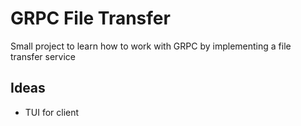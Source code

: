 # GRPC File Transfer
Small project to learn how to work with GRPC by implementing a file transfer service

## Ideas
- TUI for client

